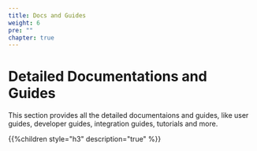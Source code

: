 ```yaml
---
title: Docs and Guides
weight: 6
pre: ""
chapter: true
---
```



# Detailed Documentations and Guides
This section provides all the detailed documentaions and guides, like user guides, developer guides, integration guides, tutorials and more.

{{%children style="h3" description="true" %}}  
